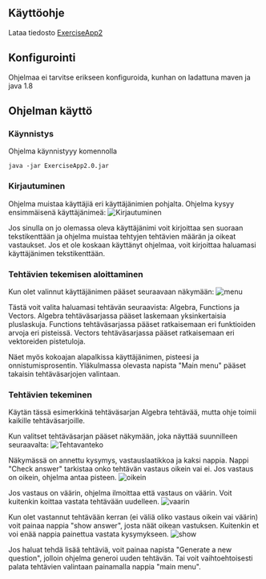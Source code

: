 ## Käyttöohje
Lataa tiedosto [ExerciseApp2](https://github.com/tvaskisalo/ot-harjoitustyo/releases/download/2/ExerciseApp2.0.jar)

## Konfigurointi
Ohjelmaa ei tarvitse erikseen konfiguroida, kunhan on ladattuna maven ja java 1.8

## Ohjelman käyttö

### Käynnistys
Ohjelma käynnistyyy komennolla 
````
java -jar ExerciseApp2.0.jar 
````

### Kirjautuminen
Ohjelma muistaa käyttäjiä eri käyttäjänimien pohjalta. Ohjelma kysyy ensimmäisenä käyttäjänimeä:
![Kirjautuminen](https://user-images.githubusercontent.com/61991314/80472616-a1e75180-894d-11ea-9e14-170490a63055.PNG)

Jos sinulla on jo olemassa oleva käyttäjänimi voit kirjoittaa sen suoraan tekstikenttään ja ohjelma muistaa tehtyjen tehtävien määrän ja oikeat vastaukset.
Jos et ole koskaan käyttänyt ohjelmaa, voit kirjoittaa haluamasi käyttäjänimen tekstikenttään.

### Tehtävien tekemisen aloittaminen
Kun olet valinnut käyttäjänimen pääset seuraavaan näkymään:
![menu](https://user-images.githubusercontent.com/61991314/80472650-af9cd700-894d-11ea-81cf-64cc15aca05f.PNG)

Tästä voit valita haluamasi tehtävän seuraavista: Algebra, Functions ja Vectors.
Algebra tehtäväsarjassa pääset laskemaan yksinkertaisia pluslaskuja.
Functions tehtäväsarjassa pääset ratkaisemaan eri funktioiden arvoja eri pisteissä.
Vectors tehtäväsarjassa pääset ratkaisemaan eri vektoreiden pistetuloja.

Näet myös kokoajan alapalkissa käyttäjänimen, pisteesi ja onnistumisprosentin.
Yläkulmassa olevasta napista "Main menu" pääset takaisin tehtäväsarjojen valintaan.

### Tehtävien tekeminen
Käytän tässä esimerkkinä tehtäväsarjan Algebra tehtävää, mutta ohje toimii kaikille tehtäväsarjoille.

Kun valitset tehtäväsarjan pääset näkymään, joka näyttää suunnilleen seuraavalta:
![Tehtavanteko](https://user-images.githubusercontent.com/61991314/80472693-c0e5e380-894d-11ea-8e5b-ee9a70967f69.PNG)


Näkymässä on annettu kysymys, vastauslaatikkoa ja kaksi nappia. Nappi "Check answer" tarkistaa onko tehtävän vastaus oikein vai ei.
Jos vastaus on oikein, ohjelma antaa pisteen.
![oikein](https://user-images.githubusercontent.com/61991314/80472715-c5aa9780-894d-11ea-9a95-8761c7abcfa7.PNG)

Jos vastaus on väärin, ohjelma ilmoittaa että vastaus on väärin. Voit kuitenkin koittaa vastata tehtävään uudelleen.
![vaarin](https://user-images.githubusercontent.com/61991314/80472723-c9d6b500-894d-11ea-9bbf-47f9da17f0c1.PNG)

Kun olet vastannut tehtävään kerran (ei väliä oliko vastaus oikein vai väärin) voit painaa nappia "show answer", josta näät oikean vastuksen. 
Kuitenkin et voi enää nappia painettua vastata kysymykseen.
![show](https://user-images.githubusercontent.com/61991314/80472749-d2c78680-894d-11ea-80bc-202b806c8562.PNG)

Jos haluat tehdä lisää tehtäviä, voit painaa napista "Generate a new question", jolloin ohjelma generoi uuden tehtävän.
Tai voit vaihtoehtoisesti palata tehtävien valintaan painamalla nappia "main menu".
